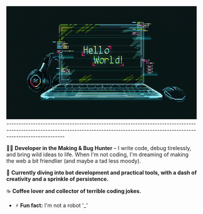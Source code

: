 <div align="center">
  <img src="https://raw.githubusercontent.com/GitHubCloud/GitHubCloud/main/helloworld.gif" width="600" height="300"/>
</div>
------------------------------------------------------------------------------------------------------------------------------------------------------------------------------------

<br>

👩‍💻 **Developer in the Making & Bug Hunter** – I write code, debug tirelessly, and bring wild ideas to life. When I'm not coding, I'm dreaming of making the web a bit friendlier (and maybe a tad less moody).

🚀 **Currently diving into bot development and practical tools, with a dash of creativity and a sprinkle of persistence.**

☕ **Coffee lover and collector of terrible coding jokes.**
- ⚡ **Fun fact:** I'm not a robot '_'

<!---
xomiscid/xomiscid is a ✨ special ✨ repository because its `README.md` (this file) appears on your GitHub profile.
You can click the Preview link to take a look at your changes.
--->
